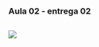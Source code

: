 ### Aula 02 - entrega 02


![](https://raw.githubusercontent.com/ferreiraluc/aula02-entrega02/main/assets/entrega02.png)
- 
